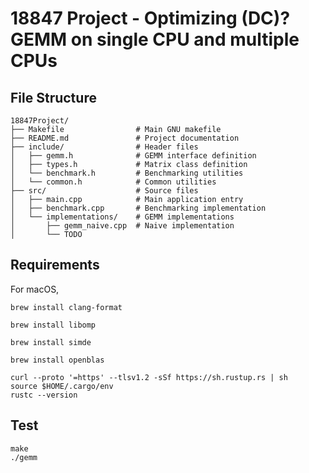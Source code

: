 # 18847 Project - Optimizing (DC)? GEMM on single CPU and multiple CPUs

## File Structure

```
18847Project/
├── Makefile                # Main GNU makefile
├── README.md               # Project documentation
├── include/                # Header files
│   ├── gemm.h              # GEMM interface definition
│   ├── types.h             # Matrix class definition
│   └── benchmark.h         # Benchmarking utilities
│   └── common.h            # Common utilities
├── src/                    # Source files
│   ├── main.cpp            # Main application entry
│   ├── benchmark.cpp       # Benchmarking implementation
│   └── implementations/    # GEMM implementations
│       ├── gemm_naive.cpp  # Naive implementation
│       └── TODO 
```

## Requirements

For macOS, 
```shell
brew install clang-format

brew install libomp

brew install simde

brew install openblas
```

```shell
curl --proto '=https' --tlsv1.2 -sSf https://sh.rustup.rs | sh
source $HOME/.cargo/env
rustc --version
```

## Test
```
make
./gemm
```